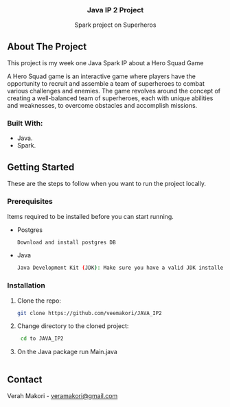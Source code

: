 <br />
<div align="center">

<h3 align="center">Java IP 2 Project</h3>

  <p align="center">
    Spark project on Superheros
    <br />
  </p>
</div>


## About The Project
This project is my week one Java Spark IP about a Hero Squad Game

A Hero Squad game is an interactive game where players have the opportunity to recruit and assemble a team of superheroes to combat various challenges and enemies. The game revolves around the concept of creating a well-balanced team of superheroes, each with unique abilities and weaknesses, to overcome obstacles and accomplish missions.

### Built With:

* Java.
* Spark.

## Getting Started

These are the steps to follow when you want to run the project locally.

### Prerequisites

Items required to be installed before you can start running.
* Postgres
  ```sh
  Download and install postgres DB
  ```
* Java
  ```sh
  Java Development Kit (JDK): Make sure you have a valid JDK installed and configured properly in your development environment. 
  ```

### Installation

1. Clone the repo:
   ```sh
   git clone https://github.com/veemakori/JAVA_IP2
   ```
2. Change directory to the cloned project:
   ```sh
    cd to JAVA_IP2
   ```
4. On the Java package run Main.java
   ```sh
   
   ```


 ## Contact
 Verah Makori - veramakori@gmail.com
 
 
 
 
 [Report_Screenshot]: images/Report_Screenshot.png
